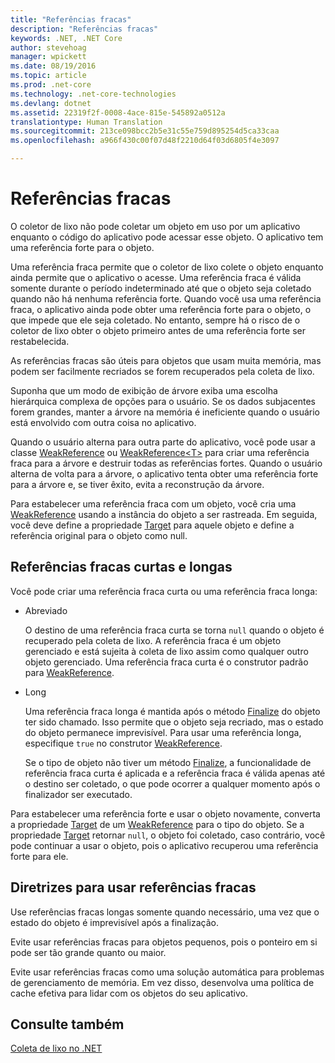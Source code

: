 ```yaml
---
title: "Referências fracas"
description: "Referências fracas"
keywords: .NET, .NET Core
author: stevehoag
manager: wpickett
ms.date: 08/19/2016
ms.topic: article
ms.prod: .net-core
ms.technology: .net-core-technologies
ms.devlang: dotnet
ms.assetid: 22319f2f-0008-4ace-815e-545892a0512a
translationtype: Human Translation
ms.sourcegitcommit: 213ce098bcc2b5e31c55e759d895254d5ca33caa
ms.openlocfilehash: a966f430c00f07d48f2210d64f03d6805f4e3097

---
```


# <a name="weak-references"></a>Referências fracas

O coletor de lixo não pode coletar um objeto em uso por um aplicativo enquanto o código do aplicativo pode acessar esse objeto. O aplicativo tem uma referência forte para o objeto. 

Uma referência fraca permite que o coletor de lixo colete o objeto enquanto ainda permite que o aplicativo o acesse. Uma referência fraca é válida somente durante o período indeterminado até que o objeto seja coletado quando não há nenhuma referência forte. Quando você usa uma referência fraca, o aplicativo ainda pode obter uma referência forte para o objeto, o que impede que ele seja coletado. No entanto, sempre há o risco de o coletor de lixo obter o objeto primeiro antes de uma referência forte ser restabelecida.

As referências fracas são úteis para objetos que usam muita memória, mas podem ser facilmente recriados se forem recuperados pela coleta de lixo. 

Suponha que um modo de exibição de árvore exiba uma escolha hierárquica complexa de opções para o usuário. Se os dados subjacentes forem grandes, manter a árvore na memória é ineficiente quando o usuário está envolvido com outra coisa no aplicativo. 

Quando o usuário alterna para outra parte do aplicativo, você pode usar a classe [WeakReference](xref:System.WeakReference) ou [WeakReference&lt;T&gt;](xref:System.WeakReference%601) para criar uma referência fraca para a árvore e destruir todas as referências fortes. Quando o usuário alterna de volta para a árvore, o aplicativo tenta obter uma referência forte para a árvore e, se tiver êxito, evita a reconstrução da árvore.

Para estabelecer uma referência fraca com um objeto, você cria uma [WeakReference](xref:System.WeakReference) usando a instância do objeto a ser rastreada. Em seguida, você deve define a propriedade [Target](xref:System.WeakReference.Target) para aquele objeto e define a referência original para o objeto como null. 

## <a name="short-and-long-weak-references"></a>Referências fracas curtas e longas

Você pode criar uma referência fraca curta ou uma referência fraca longa: 

* Abreviado

  O destino de uma referência fraca curta se torna `null` quando o objeto é recuperado pela coleta de lixo. A referência fraca é um objeto gerenciado e está sujeita à coleta de lixo assim como qualquer outro objeto gerenciado. Uma referência fraca curta é o construtor padrão para [WeakReference](xref:System.WeakReference). 

* Long

  Uma referência fraca longa é mantida após o método [Finalize](xref:System.Object.Finalize) do objeto ter sido chamado. Isso permite que o objeto seja recriado, mas o estado do objeto permanece imprevisível. Para usar uma referência longa, especifique `true` no construtor [WeakReference](xref:System.WeakReference). 

  Se o tipo de objeto não tiver um método [Finalize](xref:System.Object.Finalize), a funcionalidade de referência fraca curta é aplicada e a referência fraca é válida apenas até o destino ser coletado, o que pode ocorrer a qualquer momento após o finalizador ser executado.

Para estabelecer uma referência forte e usar o objeto novamente, converta a propriedade [Target](xref:System.WeakReference.Target) de um [WeakReference](xref:System.WeakReference) para o tipo do objeto. Se a propriedade [Target](xref:System.WeakReference.Target) retornar `null`, o objeto foi coletado, caso contrário, você pode continuar a usar o objeto, pois o aplicativo recuperou uma referência forte para ele.

## <a name="guidelines-for-using-weak-references"></a>Diretrizes para usar referências fracas

Use referências fracas longas somente quando necessário, uma vez que o estado do objeto é imprevisível após a finalização. 

Evite usar referências fracas para objetos pequenos, pois o ponteiro em si pode ser tão grande quanto ou maior. 

Evite usar referências fracas como uma solução automática para problemas de gerenciamento de memória. Em vez disso, desenvolva uma política de cache efetiva para lidar com os objetos do seu aplicativo. 

## <a name="see-also"></a>Consulte também

[Coleta de lixo no .NET](index.md)



<!--HONumber=Nov16_HO4-->


